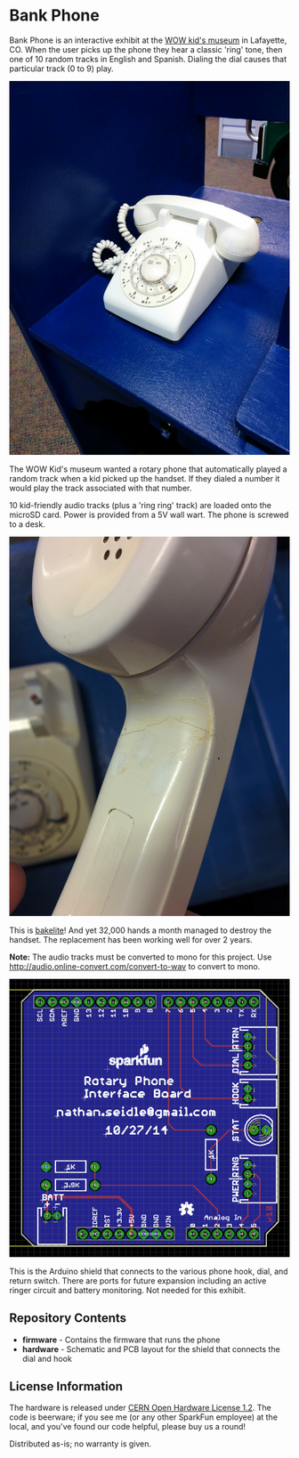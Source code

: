 Bank Phone
=========================

Bank Phone is an interactive exhibit at the [WOW kid's museum](http://www.wowchildrensmuseum.org/) in Lafayette, CO. When the user picks up the phone they hear a classic 'ring' tone, then one of 10 random tracks in English and Spanish. Dialing the dial causes that particular track (0 to 9) play.

![Bank Phone Installed](https://raw.githubusercontent.com/nseidle/Bank_Phone/master/Bank-Phone.jpg)

The WOW Kid's museum wanted a rotary phone that automatically played a random track when a kid picked up the handset. If they dialed a number it would play the track associated with that number.

10 kid-friendly audio tracks (plus a 'ring ring' track) are loaded onto the microSD card. Power is provided from a 5V wall wart. The phone is screwed to a desk. 

![Cracked Handset](https://raw.githubusercontent.com/nseidle/Bank_Phone/master/Cracked-Handset.jpg)

This is [bakelite](https://en.wikipedia.org/wiki/Bakelite)! And yet 32,000 hands a month managed to destroy the handset. The replacement has been working well for over 2 years.

**Note:** The audio tracks must be converted to mono for this project. Use http://audio.online-convert.com/convert-to-wav to convert to mono.

[![Bank Phone Layout](https://raw.githubusercontent.com/nseidle/Bank_Phone/master/Bank%20Phone%20Layout.png)](https://raw.githubusercontent.com/nseidle/Bank_Phone/master/Bank%20Phone%20Layout.png)

This is the Arduino shield that connects to the various phone hook, dial, and return switch. There are ports for future expansion including an active ringer circuit and battery monitoring. Not needed for this exhibit.

Repository Contents
-------------------

* **firmware** - Contains the firmware that runs the phone
* **hardware** - Schematic and PCB layout for the shield that connects the dial and hook

License Information
-------------------
The hardware is released under [CERN Open Hardware License 1.2](http://www.ohwr.org/attachments/2388/cern_ohl_v_1_2.txt).
The code is beerware; if you see me (or any other SparkFun employee) at the local, and you've found our code helpful, please buy us a round!

Distributed as-is; no warranty is given.
